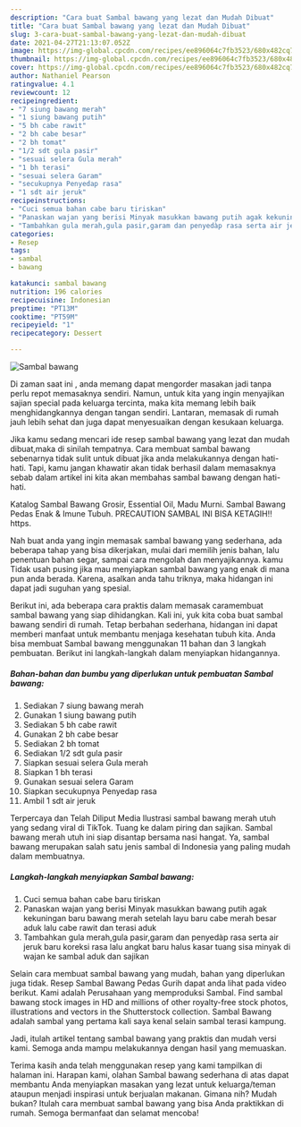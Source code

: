 ```yaml
---
description: "Cara buat Sambal bawang yang lezat dan Mudah Dibuat"
title: "Cara buat Sambal bawang yang lezat dan Mudah Dibuat"
slug: 3-cara-buat-sambal-bawang-yang-lezat-dan-mudah-dibuat
date: 2021-04-27T21:13:07.052Z
image: https://img-global.cpcdn.com/recipes/ee896064c7fb3523/680x482cq70/sambal-bawang-foto-resep-utama.jpg
thumbnail: https://img-global.cpcdn.com/recipes/ee896064c7fb3523/680x482cq70/sambal-bawang-foto-resep-utama.jpg
cover: https://img-global.cpcdn.com/recipes/ee896064c7fb3523/680x482cq70/sambal-bawang-foto-resep-utama.jpg
author: Nathaniel Pearson
ratingvalue: 4.1
reviewcount: 12
recipeingredient:
- "7 siung bawang merah"
- "1 siung bawang putih"
- "5 bh cabe rawit"
- "2 bh cabe besar"
- "2 bh tomat"
- "1/2 sdt gula pasir"
- "sesuai selera Gula merah"
- "1 bh terasi"
- "sesuai selera Garam"
- "secukupnya Penyedap rasa"
- "1 sdt air jeruk"
recipeinstructions:
- "Cuci semua bahan cabe baru tiriskan"
- "Panaskan wajan yang berisi Minyak masukkan bawang putih agak kekuningan baru bawang merah setelah layu baru cabe merah besar aduk lalu cabe rawit dan terasi aduk"
- "Tambahkan gula merah,gula pasir,garam dan penyedàp rasa serta air jeruk baru koreksi rasa lalu angkat baru halus kasar tuang sisa minyak di wajan ke sambal aduk dan sajikan"
categories:
- Resep
tags:
- sambal
- bawang

katakunci: sambal bawang 
nutrition: 196 calories
recipecuisine: Indonesian
preptime: "PT13M"
cooktime: "PT59M"
recipeyield: "1"
recipecategory: Dessert

---
```



![Sambal bawang](https://img-global.cpcdn.com/recipes/ee896064c7fb3523/680x482cq70/sambal-bawang-foto-resep-utama.jpg)

Di zaman  saat ini , anda memang dapat mengorder masakan jadi tanpa perlu repot memasaknya sendiri. Namun, untuk kita yang ingin menyajikan sajian special pada keluarga tercinta, maka kita memang lebih baik menghidangkannya dengan tangan sendiri. Lantaran, memasak di rumah jauh lebih sehat dan juga dapat menyesuaikan dengan kesukaan keluarga.

Jika kamu sedang mencari ide resep sambal bawang yang lezat dan mudah dibuat,maka di sinilah tempatnya. Cara membuat sambal bawang  sebenarnya tidak sulit untuk dibuat jika anda melakukannya dengan hati-hati. Tapi, kamu jangan khawatir akan tidak berhasil dalam memasaknya 
sebab dalam artikel ini kita akan membahas sambal bawang dengan hati-hati.  

Katalog Sambal Bawang Grosir, Essential Oil, Madu Murni. Sambal Bawang Pedas Enak &amp; Imune Tubuh. PRECAUTION SAMBAL INI BISA KETAGIH‼️ https.

Nah buat anda yang ingin memasak sambal bawang yang sederhana, ada beberapa tahap yang bisa dikerjakan, mulai dari memilih jenis bahan, lalu penentuan bahan segar, sampai cara mengolah dan menyajikannya. kamu Tidak usah pusing jika mau menyiapkan sambal bawang yang enak di mana pun anda berada. Karena, asalkan anda  tahu triknya, maka hidangan ini dapat jadi suguhan yang spesial.

Berikut ini, ada beberapa cara praktis  dalam memasak caramembuat sambal bawang yang siap dihidangkan. Kali ini, yuk kita coba buat sambal bawang sendiri di rumah. Tetap berbahan sederhana, hidangan ini dapat memberi manfaat untuk membantu menjaga kesehatan tubuh kita. Anda bisa membuat Sambal bawang menggunakan 11 bahan dan 3 langkah pembuatan. Berikut ini langkah-langkah dalam menyiapkan hidangannya.

<!--inarticleads1-->

##### Bahan-bahan dan bumbu yang diperlukan untuk pembuatan Sambal bawang:

1. Sediakan 7 siung bawang merah
1. Gunakan 1 siung bawang putih
1. Sediakan 5 bh cabe rawit
1. Gunakan 2 bh cabe besar
1. Sediakan 2 bh tomat
1. Sediakan 1/2 sdt gula pasir
1. Siapkan sesuai selera Gula merah
1. Siapkan 1 bh terasi
1. Gunakan sesuai selera Garam
1. Siapkan secukupnya Penyedap rasa
1. Ambil 1 sdt air jeruk


Terpercaya dan Telah Diliput Media  Ilustrasi sambal bawang merah utuh yang sedang viral di TikTok. Tuang ke dalam piring dan sajikan. Sambal bawang merah utuh ini siap disantap bersama nasi hangat. Ya, sambal bawang merupakan salah satu jenis sambal di Indonesia yang paling mudah dalam membuatnya. 

<!--inarticleads2-->

##### Langkah-langkah menyiapkan Sambal bawang:

1. Cuci semua bahan cabe baru tiriskan
1. Panaskan wajan yang berisi Minyak masukkan bawang putih agak kekuningan baru bawang merah setelah layu baru cabe merah besar aduk lalu cabe rawit dan terasi aduk
1. Tambahkan gula merah,gula pasir,garam dan penyedàp rasa serta air jeruk baru koreksi rasa lalu angkat baru halus kasar tuang sisa minyak di wajan ke sambal aduk dan sajikan


Selain cara membuat sambal bawang yang mudah, bahan yang diperlukan juga tidak. Resep Sambal Bawang Pedas Gurih dapat anda lihat pada video berikut. Kami adalah Perusahaan yang memproduksi Sambal. Find sambal bawang stock images in HD and millions of other royalty-free stock photos, illustrations and vectors in the Shutterstock collection. Sambal Bawang adalah sambal yang pertama kali saya kenal selain sambal terasi kampung. 

Jadi, itulah artikel tentang  sambal bawang  yang praktis dan mudah versi kami. Semoga anda mampu melakukannya dengan hasil yang memuaskan. 

Terima kasih anda telah menggunakan resep yang kami tampilkan di halaman ini. Harapan kami, olahan  Sambal bawang sederhana di atas dapat membantu Anda menyiapkan masakan yang lezat untuk keluarga/teman ataupun menjadi inspirasi untuk berjualan makanan. Gimana nih? Mudah bukan? Itulah cara membuat sambal bawang yang bisa Anda praktikkan di rumah. Semoga bermanfaat dan selamat mencoba!


